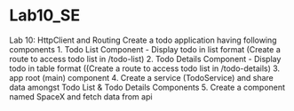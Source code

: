 # Lab10_SE
Lab 10: HttpClient and Routing Create a todo application having following components  1. Todo List Component - Display todo in list format (Create a route to access todo list in /todo-list)  2. Todo Details Component - Display todo in table format ((Create a route to access todo list in /todo-details)  3. app root (main) component  4. Create a service (TodoService) and share data amongst Todo List &amp; Todo Details Components  5. Create a component named SpaceX and fetch data from api
